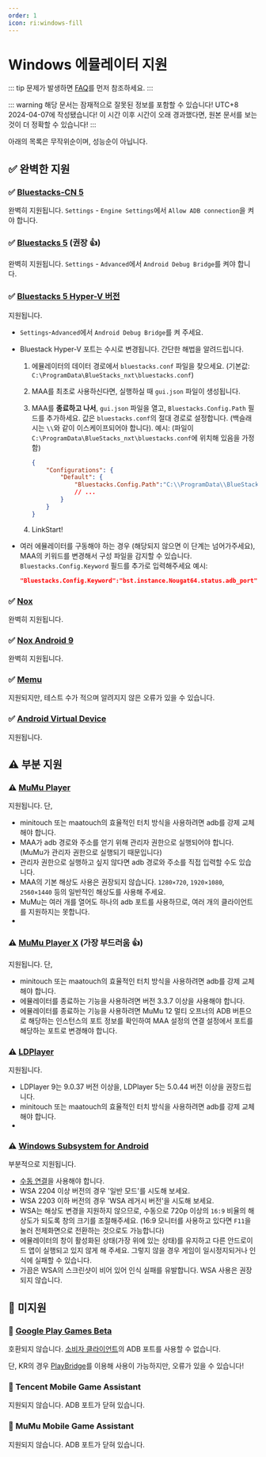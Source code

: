 ```yaml
---
order: 1
icon: ri:windows-fill
---
```


# Windows 에뮬레이터 지원

::: tip
문제가 발생하면 [FAQ](../FAQ.md)를 먼저 참조하세요.
:::

::: warning 해당 문서는 잠재적으로 잘못된 정보를 포함할 수 있습니다!
UTC+8 2024-04-07에 작성됐습니다! 이 시간 이후 시간이 오래 경과했다면, 원본 문서를 보는것이 더 정확할 수 있습니다!
:::

아래의 목록은 무작위순이며, 성능순이 아닙니다.

## ✅ 완벽한 지원

### ✅ [Bluestacks-CN 5](https://www.bluestacks.cn/)

완벽히 지원됩니다. `Settings` - `Engine Settings`에서 `Allow ADB connection`을 켜야 합니다.

### ✅ [Bluestacks 5](https://www.bluestacks.com/ko/) (권장 👍)

완벽히 지원됩니다. `Settings` - `Advanced`에서 `Android Debug Bridge`를 켜야 합니다.

### ✅ [Bluestacks 5 Hyper-V 버전](https://support.bluestacks.com/hc/ko-kr/articles/4415238471053-System-requirements-for-BlueStacks-5-on-Hyper-V-enabled-Windows-10-and-11-)

지원됩니다.

- `Settings`-`Advanced`에서 `Android Debug Bridge`를 켜 주세요.
- Bluestack Hyper-V 포트는 수시로 변경됩니다. 간단한 해법을 알려드립니다.

    1. 에뮬레이터의 데이터 경로에서 `bluestacks.conf` 파일을 찾으세요. (기본값: `C:\ProgramData\BlueStacks_nxt\bluestacks.conf`)
    2. MAA를 최초로 사용하신다면, 실행하실 때 `gui.json` 파일이 생성됩니다.
    3. MAA를 **종료하고 나서**, `gui.json` 파일을 열고, `Bluestacks.Config.Path` 필드를 추가하세요. 값은 `bluestacks.conf`의 절대 경로로 설정합니다. (백슬래시는 `\\`와 같이 이스케이프되어야 합니다).
    예시: (파일이 `C:\ProgramData\BlueStacks_nxt\bluestacks.conf`에 위치해 있음을 가정함)

        ```json
        {
            "Configurations": {
                "Default": {
                    "Bluestacks.Config.Path":"C:\\ProgramData\\BlueStacks_nxt\\bluestacks.conf",
                    // ...
                }
            }
        }
        ```

    4. LinkStart!

- 여러 에뮬레이터를 구동해야 하는 경우 (해당되지 않으면 이 단계는 넘어가주세요), MAA의 키워드를 변경해서 구성 파일을 감지할 수 있습니다.
    `Bluestacks.Config.Keyword` 필드를 추가로 입력해주세요
    예시:

    ```json
    "Bluestacks.Config.Keyword":"bst.instance.Nougat64.status.adb_port",
    ```

### ✅ [Nox](https://kr.bignox.com/)

완벽히 지원됩니다.

### ✅ [Nox Android 9](https://kr.bignox.com/)

완벽히 지원됩니다.

### ✅ [Memu](https://www.memuplay.com/ko/)

지원되지만, 테스트 수가 적으며 알려지지 않은 오류가 있을 수 있습니다.

### ✅ [Android Virtual Device](https://developer.android.com/studio/run/managing-avds)

지원됩니다.

## ⚠️ 부분 지원

### ⚠️ [MuMu Player](https://www.mumuglobal.com/kr/)

지원됩니다. 단,

- minitouch 또는 maatouch의 효율적인 터치 방식을 사용하려면 adb를 강제 교체해야 합니다.
- MAA가 adb 경로와 주소를 얻기 위해 관리자 권한으로 실행되어야 합니다. (MuMu가 관리자 권한으로 실행되기 때문입니다)
- 관리자 권한으로 실행하고 싶지 않다면 adb 경로와 주소를 직접 입력할 수도 있습니다.
- MAA의 기본 해상도 사용은 권장되지 않습니다. `1280×720`, `1920×1080`, `2560×1440` 등의 일반적인 해상도를 사용해 주세요.
- MuMu는 여러 개를 열어도 하나의 adb 포트를 사용하므로, 여러 개의 클라이언트를 지원하지는 못합니다.
- 
### ⚠️ [MuMu Player X](https://www.mumuglobal.com/kr/faq/system-requirement-mumu-player-x.html) (가장 부드러움 👍)

지원됩니다. 단,

- minitouch 또는 maatouch의 효율적인 터치 방식을 사용하려면 adb를 강제 교체해야 합니다.
- 에뮬레이터를 종료하는 기능을 사용하려면 버전 3.3.7 이상을 사용해야 합니다.
- 에뮬레이터를 종료하는 기능을 사용하려면 MuMu 12 멀티 오프너의 ADB 버튼으로 해당하는 인스턴스의 포트 정보를 확인하여 MAA 설정의 연결 설정에서 포트를 해당하는 포트로 변경해야 합니다.

### ⚠️ [LDPlayer](https://kr.ldplayer.net/)

지원됩니다.

- LDPlayer 9는 9.0.37 버전 이상을, LDPlayer 5는 5.0.44 버전 이상을 권장드립니다.
- minitouch 또는 maatouch의 효율적인 터치 방식을 사용하려면 adb를 강제 교체해야 합니다.
- 
### ⚠️ [Windows Subsystem for Android](https://learn.microsoft.com/ko-kr/windows/android/wsa/)

부분적으로 지원됩니다.

- [수동 연결](#%EF%B8%8F-수동-연결)을 사용해야 합니다.
- WSA 2204 이상 버전의 경우 '일반 모드'를 시도해 보세요.
- WSA 2203 이하 버전의 경우 'WSA 레거시 버전'을 시도해 보세요.
- WSA는 해상도 변경을 지원하지 않으므로, 수동으로 720p 이상의 `16:9` 비율의 해상도가 되도록 창의 크기를 조절해주세요. (16:9 모니터를 사용하고 있다면 `F11`을 눌러 전체화면으로 전환하는 것으로도 가능합니다)
- 에뮬레이터의 창이 활성화된 상태(가장 위에 있는 상태)를 유지하고 다른 안드로이드 앱이 실행되고 있지 않게 해 주세요. 그렇지 않을 경우 게임이 일시정지되거나 인식에 실패할 수 있습니다.
- 가끔은 WSA의 스크린샷이 비어 있어 인식 실패를 유발합니다. WSA 사용은 권장되지 않습니다.





## 🚫 미지원

### 🚫 [Google Play Games Beta](https://developer.android.com/games/playgames/pg-emulator?hl=zh-cn#installing-game-consumer)

호환되지 않습니다. [소비자 클라이언트](https://developer.android.com/games/playgames/pg-emulator?hl=zh-cn#installing-game-consumer)의 ADB 포트를 사용할 수 없습니다.

단, KR의 경우 [PlayBridge](https://github.com/ACK72/PlayBridge)를 이용해 사용이 가능하지만, 오류가 있을 수 있습니다!

### 🚫 Tencent Mobile Game Assistant

지원되지 않습니다. ADB 포트가 닫혀 있습니다.

### 🚫 MuMu Mobile Game Assistant

지원되지 않습니다. ADB 포트가 닫혀 있습니다.
